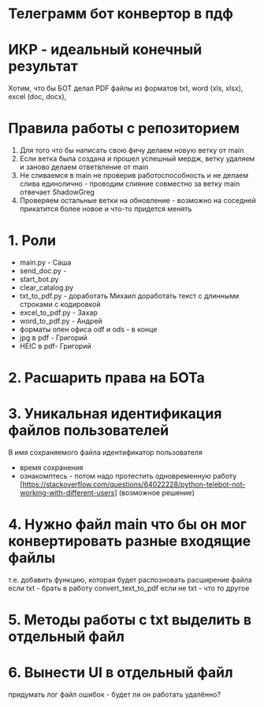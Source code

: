 # Телеграмм бот конвертор в пдф

# ИКР - идеальный конечный результат
Хотим, что бы БОТ делал PDF файлы
из форматов txt, word (xls, xlsx), excel (doc, docx),

# Правила работы с репозиторием 
1. Для того что бы написать свою фичу делаем новую ветку от main
2. Если ветка была создана и прошел успешный мердж, ветку удаляем и заново делаем ответвление от main
3. Не сливаемся в main не проверив работоспособность и не делаем слива единолично - проводим слияние совместно за ветку main отвечает ShadowGreg
4. Проверяем остальные ветки на обновление - возможно на соседней прикатится более новое и что-то придется менять 


# 1. Роли

 * main.py - Саша 
 * send_doc.py - 
 * start_bot.py
 * clear_catalog.py
 * txt_to_pdf.py - доработать Михаил доработать текст с длинными строками с кодировкой
 * excel_to_pdf.py - Захар 
 * word_to_pdf.py - Андрей
 * форматы опен офиса odf и ods - в конце
 * jpg в pdf - Григорий
 * HEIC в pdf- Григорий

# 2. Расшарить права на БОТа

# 3. Уникальная идентификация файлов пользователей
В имя сохраняемого файла идентификатор пользователя 
+ время сохранения
+ ознакомптесь - потом надо протестить одновременную работу [https://stackoverflow.com/questions/64022228/python-telebot-not-working-with-different-users] (возможное решение)

# 4. Нужно файл main что бы он мог конвертировать разные входящие файлы
т.е. добавить функцию, которая будет распозновать расширение файла
если txt - брать в работу convert_text_to_pdf
если не txt - что то другое

# 5. Методы работы с txt выделить в отдельный файл

# 6. Вынести UI в отдельный файл
придумать лог файл ошибок - будет ли он работать удалённо? 




